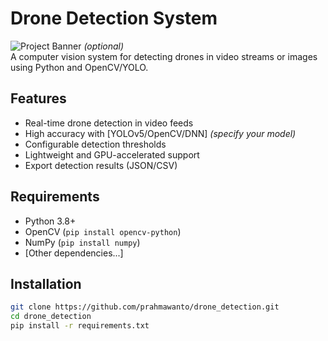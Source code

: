 # Drone Detection System

![Project Banner](assets/banner.png) *(optional)*  
A computer vision system for detecting drones in video streams or images using Python and OpenCV/YOLO.

## Features
- Real-time drone detection in video feeds
- High accuracy with [YOLOv5/OpenCV/DNN] *(specify your model)*
- Configurable detection thresholds
- Lightweight and GPU-accelerated support
- Export detection results (JSON/CSV)

## Requirements
- Python 3.8+
- OpenCV (`pip install opencv-python`)
- NumPy (`pip install numpy`)
- [Other dependencies...]

## Installation
```bash
git clone https://github.com/prahmawanto/drone_detection.git
cd drone_detection
pip install -r requirements.txt

